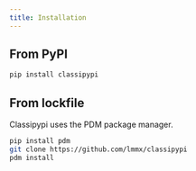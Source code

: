 ```yaml
---
title: Installation
---
```


## From PyPI

```bash
pip install classipypi
```

## From lockfile

Classipypi uses the PDM package manager.

```bash
pip install pdm
git clone https://github.com/lmmx/classipypi
pdm install
```
